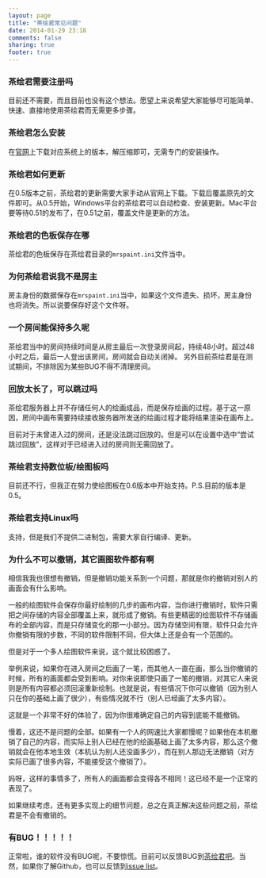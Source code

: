 ```yaml
---
layout: page
title: "茶绘君常见问题"
date: 2014-01-29 23:18
comments: false
sharing: true
footer: true
---
```



### 茶绘君需要注册吗

目前还不需要，而且目前也没有这个想法。愿望上来说希望大家能够尽可能简单、快速、直接地使用茶绘君而无需更多步骤。

### 茶绘君怎么安装

在[官网](http://mrspaint.com)上下载对应系统上的版本，解压缩即可，无需专门的安装操作。

### 茶绘君如何更新

在0.5版本之前，茶绘君的更新需要大家手动从官网上下载。下载后覆盖原先的文件即可。从0.5开始，Windows平台的茶绘君可以自动检查、安装更新。Mac平台要等待0.51的发布了，在0.51之前，覆盖文件是更新的方法。

### 茶绘君的色板保存在哪

茶绘君的色板保存在茶绘君目录的`mrspaint.ini`文件当中。

### 为何茶绘君说我不是房主

房主身份的数据保存在`mrspaint.ini`当中，如果这个文件遗失、损坏，房主身份也将消失。所以说要保存好这个文件呀。

### 一个房间能保持多久呢

茶绘君当中的房间持续时间是从房主最后一次登录房间起，持续48小时。超过48小时之后，最后一人登出该房间，房间就会自动关闭掉。 另外目前茶绘君是在测试期间，不排除因为某些BUG不得不清理房间。

### 回放太长了，可以跳过吗

茶绘君服务器上并不存储任何人的绘画成品，而是保存绘画的过程。基于这一原因，房间中画布需要持续接收服务器所发送的绘画过程才能将结果渲染在画布上。

目前对于未曾进入过的房间，还是没法跳过回放的。但是可以在设置中选中“尝试跳过回放”，这样对于已经进入过的房间则无需回放了。

### 茶绘君支持数位板/绘图板吗

目前还不行，但我正在努力使绘图板在0.6版本中开始支持。P.S.目前的版本是0.5。

### 茶绘君支持Linux吗

支持，但是我们不提供二进制包，需要大家自行编译、更新。

### 为什么不可以撤销，其它画图软件都有啊

相信我我也很想有撤销，但是撤销功能关系到一个问题，那就是你的撤销对别人的画面会有什么影响。

一般的绘图软件会保存你最好绘制的几步的画布内容，当你进行撤销时，软件只需把之间存储的内容全部覆盖上来，就形成了撤销。有些更精密的绘图软件不存储画布的全部内容，而是只存储变化的那一小部分。因为存储空间有限，软件只会允许你撤销有限的步数，不同的软件限制不同，但大体上还是会有一个范围的。

但是对于一个多人绘图软件来说，这个就比较困惑了。

举例来说，如果你在进入房间之后画了一笔，而其他人一直在画，那么当你撤销的时候，所有的画面都会受到影响。对你来说即使只画了一笔的撤销，对其它人来说则是所有内容都必须回滚重新绘制。也就是说，有些情况下你可以撤销（因为别人只在你的基础上画了很少），有些情况就不行（别人已经画了太多内容）。

这就是一个非常不好的体验了，因为你很难确定自己的内容到底能不能撤销。

慢着，这还不是问题的全部。如果有一个人的网速比大家都慢呢？如果他在本机撤销了自己的内容，而实际上别人已经在他的绘画基础上画了太多内容，那么这个撤销就会在他本地生效（本机认为别人还没画多少），而在别人那边无法撤销（对方实际已画了很多内容，不能接受这个撤销了）。

妈呀，这样的事情多了，所有人的画面都会变得各不相同！这已经不是一个正常的表现了。

如果继续考虑，还有更多实现上的细节问题，总之在真正解决这些问题之前，茶绘君是不会有撤销的。

### 有BUG！！！！！

正常啦，谁的软件没有BUG呢，不要惊慌。目前可以反馈BUG到[茶绘君吧](http://tieba.baidu.com/f?kw=%B2%E8%BB%E6%BE%FD)。当然，如果你了解Github，也可以反馈到[issue list](https://github.com/liuyanghejerry/painttyWidget/issues)。
